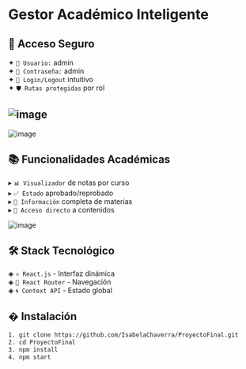 #  Gestor Académico Inteligente

## 🔐 Acceso Seguro
✦ `👤 Usuario:` admin  
✦ `🔑 Contraseña:` admin  
✦ `🚪 Login/Logout` intuitivo  
✦ `🛡️ Rutas protegidas` por rol  

![image](https://github.com/user-attachments/assets/981333c9-75ca-4937-9645-e532724f0d69)
--------------------------------------------------------
![image](https://github.com/user-attachments/assets/0c707e7c-d809-430f-a6cb-0516f918ae97)


## 📚 Funcionalidades Académicas  
▸ `📊 Visualizador` de notas por curso  
▸ `✅ Estado` aprobado/reprobado  
▸ `📖 Información` completa de materias  
▸ `🔗 Acceso directo` a contenidos  

![image](https://github.com/user-attachments/assets/2c2de8fd-dba1-4355-a118-d6c5f0ae514d)


## 🛠️ Stack Tecnológico  
◈ `⚛️ React.js` - Interfaz dinámica  
◈ `🧭 React Router` - Navegación  
◈ `🌀 Context API` - Estado global  

## � Instalación
```bash
1. git clone https://github.com/IsabelaChaverra/ProyectoFinal.git
2. cd ProyectoFinal
3. npm install
4. npm start
